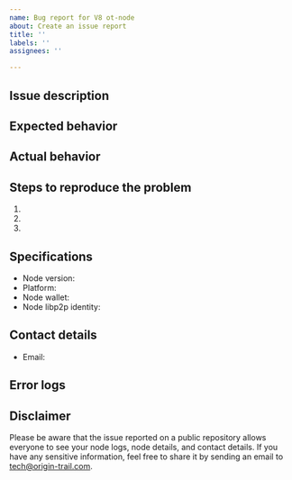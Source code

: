 ```yaml
---
name: Bug report for V8 ot-node
about: Create an issue report
title: ''
labels: ''
assignees: ''

---
```


## Issue description

## Expected behavior

## Actual behavior

## Steps to reproduce the problem

  1.
  2.
  3.

## Specifications

  - Node version:
  - Platform:
  - Node wallet:
  - Node libp2p identity:

## Contact details
  - Email:

## Error logs


## Disclaimer

Please be aware that the issue reported on a public repository allows everyone to see your node logs, node details, and contact details. If you have any sensitive information, feel free to share it by sending an email to [tech@origin-trail.com](tech@origin-trail.com).
